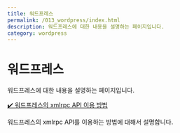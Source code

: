 ```yaml
---
title: 워드프레스 
permalink: /013_wordpress/index.html
description: 워드프레스에 대한 내용을 설명하는 페이지입니다. 
category: wordpress
---
```



워드프레스 
===


워드프레스에 대한 내용을 설명하는 페이지입니다. 


[✔️ 워드프레스의 xmlrpc API 이용 방법](001-wordpress-xmlrpc-api.html '워드프레스의 xmlrpc API를 이용하는 방법에 대해서 설명합니다.')


워드프레스의 xmlrpc API를 이용하는 방법에 대해서 설명합니다.

